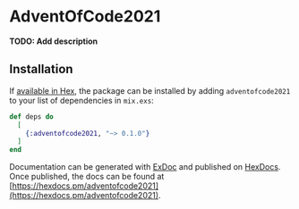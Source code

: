 # AdventOfCode2021

**TODO: Add description**

## Installation

If [available in Hex](https://hex.pm/docs/publish), the package can be installed
by adding `adventofcode2021` to your list of dependencies in `mix.exs`:

```elixir
def deps do
  [
    {:adventofcode2021, "~> 0.1.0"}
  ]
end
```

Documentation can be generated with [ExDoc](https://github.com/elixir-lang/ex_doc)
and published on [HexDocs](https://hexdocs.pm). Once published, the docs can
be found at [https://hexdocs.pm/adventofcode2021](https://hexdocs.pm/adventofcode2021).

